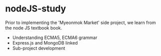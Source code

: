 # nodeJS-study
Prior to implementing the 'Myeonmok Market' side project, we learn from the node JS textbook book.

- Understanding ECMA5, ECMA6 grammar
- Express.js and MongoDB linked
- Sub-project development
